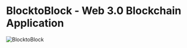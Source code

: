 # BlocktoBlock - Web 3.0 Blockchain Application
![BlocktoBlock](https://i.ibb.co/DVF4tNW/image.png)
